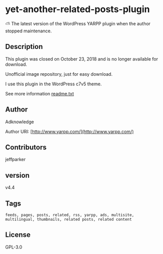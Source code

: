 # yet-another-related-posts-plugin
:partly_sunny: The latest version of the WordPress YARPP plugin when the author stopped maintenance. 

## Description

This plugin was closed on October 23, 2018 and is no longer available for download.

Unofficial image repository, just for easy download.

I use this plugin in the WordPress c7v5 theme.

See more information [readme.txt](https://github.com/sy-records/yet-another-related-posts-plugin/blob/master/readme.txt)  

## Author

Adknowledge

Author URI: [http://www.yarpp.com/](http://www.yarpp.com/)  

## Contributors

jeffparker

## version

v4.4

## Tags

`feeds, pages, posts, related, rss, yarpp, ads, multisite, multilingual, thumbnails, related posts, related content`

## License

GPL-3.0
